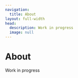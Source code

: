 ```yaml
---
navigation:
  title: About
layout: full-width
head:
  description: Work in progress
  image: null
---
```


# About

Work in progress
